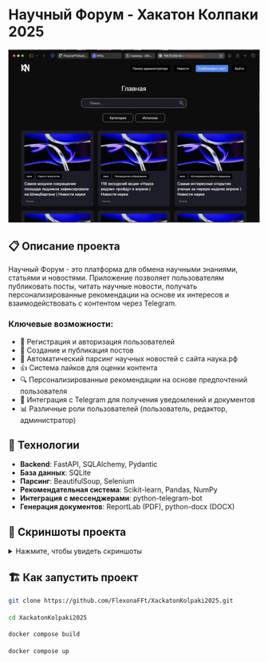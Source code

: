 # Научный Форум - Хакатон Колпаки 2025

![Логотип проекта](img/1.png)

## 📋 Описание проекта

Научный Форум - это платформа для обмена научными знаниями, статьями и новостями. Приложение позволяет пользователям публиковать посты, читать научные новости, получать персонализированные рекомендации на основе их интересов и взаимодействовать с контентом через Telegram.

### Ключевые возможности:

- 👥 Регистрация и авторизация пользователей
- 📝 Создание и публикация постов
- 📰 Автоматический парсинг научных новостей с сайта наука.рф
- 👍 Система лайков для оценки контента
- 🔍 Персонализированные рекомендации на основе предпочтений пользователя
- 📱 Интеграция с Telegram для получения уведомлений и документов
- 📊 Различные роли пользователей (пользователь, редактор, администратор)

## 🚀 Технологии

- **Backend**: FastAPI, SQLAlchemy, Pydantic
- **База данных**: SQLite
- **Парсинг**: BeautifulSoup, Selenium
- **Рекомендательная система**: Scikit-learn, Pandas, NumPy
- **Интеграция с мессенджерами**: python-telegram-bot
- **Генерация документов**: ReportLab (PDF), python-docx (DOCX)

## 📸 Скриншоты проекта

<details>
<summary>Нажмите, чтобы увидеть скриншоты</summary>

![Главная страница](img/2.png)
<p align="center"><em>Страница открытой статьи</em></p>

![Страница публикации](img/3.png)
<p align="center"><em>Нижняя часть страницы / поста с рекомендациями</em></p>

![Личный кабинет](img/4.png)
<p align="center"><em>Личный кабинет администратора с модерируемыми публикациями</em></p>

![Telegram интеграция](img/5.png)
<p align="center"><em>Страница авторизации</em></p>

</details>

## 🏗️ Как запустить проект

```bash
git clone https://github.com/FlexonaFFt/XackatonKolpaki2025.git

cd XackatonKolpaki2025

docker compose build

docker compose up
```